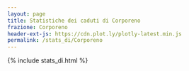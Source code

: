 ```yaml
---
layout: page
title: Statistiche dei caduti di Corporeno
frazione: Corporeno
header-ext-js: https://cdn.plot.ly/plotly-latest.min.js
permalink: /stats_di/Corporeno
---
```


{% include stats_di.html %}

